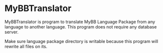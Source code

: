 # MyBBTranslator

MyBBTranslator is program to translate MyBB Language Package from any language to another language. This program does not require any database server.

Make sure language package directory is writable because this program will rewrite all files on its.

